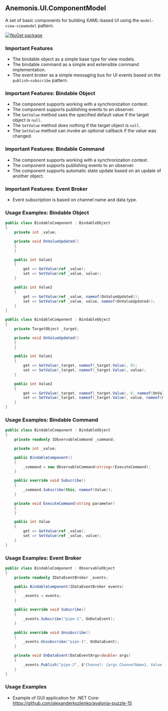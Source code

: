 ## Anemonis.UI.ComponentModel

A set of basic components for building XAML-based UI using the `model-view-viewmodel` pattern.

[![NuGet package](https://img.shields.io/nuget/v/Anemonis.UI.ComponentModel.svg?style=flat-square)](https://www.nuget.org/packages/Anemonis.UI.ComponentModel)

### Important Features

- The bindable object as a simple base type for view models.
- The bindable command as a simple and extensible command implementation.
- The event broker as a simple messaging bus for UI events based on the `publish–subscribe` pattern.

### Important Features: Bindable Object

- The component supports working with a synchronization context.
- The component supports publishing events to an observer.
- The `GetValue` method uses the specified default value if the target object is `null`.
- The `SetValue` method does nothing if the target object is `null`.
- The `SetValue` method can invoke an optional callback if the value was changed.

### Important Features: Bindable Command

- The component supports working with a synchronization context.
- The component supports publishing events to an observer.
- The component supports automatic state update based on an update of another object.

### Important Features: Event Broker

- Event subscription is based on channel name and data type.

### Usage Examples: Bindable Object

```cs
public class BindableComponent : BindableObject
{
    private int _value;

    private void OnValueUpdated()
    {
    }

    public int Value1
    {
        get => GetValue(ref _value);
        set => SetValue(ref _value, value);
    }

    public int Value2
    {
        get => GetValue(ref _value, nameof(OnValueUpdated));
        set => SetValue(ref _value, value, nameof(OnValueUpdated));
    }
}
```
```cs
public class BindableComponent : BindableObject
{
    private TargetObject _target;

    private void OnValueUpdated()
    {
    }

    public int Value1
    {
        get => GetValue(_target, nameof(_target.Value), 0);
        set => SetValue(_target, nameof(_target.Value), value);
    }

    public int Value2
    {
        get => GetValue(_target, nameof(_target.Value), 0, nameof(OnValueUpdated));
        set => SetValue(_target, nameof(_target.Value), value, nameof(OnValueUpdated));
    }
}
```

### Usage Examples: Bindable Command

```cs
public class BindableComponent : BindableObject
{
    private readonly IObservableCommand _command;

    private int _value;

    public BindableComponent()
    {
        _command = new ObservableCommand<string>(ExecuteCommand);
    }

    public override void Subscribe()
    {
        _command.Subscribe(this, nameof(Value));
    }

    private void ExecuteCommand(string parameter)
    {
    }

    public int Value
    {
        get => GetValue(ref _value);
        set => SetValue(ref _value, value);
    }
}
```

### Usage Examples: Event Broker

```cs
public class BindableComponent : ObservableObject
{
    private readonly IDataEventBroker _events;

    public BindableComponent(IDataEventBroker events)
    {
        _events = events;
    }

    public override void Subscribe()
    {
        _events.Subscribe("pipe-1", OnDataEvent);
    }

    public override void Unsubscribe()
    {
        _events.Unsubscribe("pipe-1", OnDataEvent);
    }

    private void OnDataEvent(DataEventArgs<double> args)
    {
        _events.Publish("pipe-2", $"Channel: {args.ChannelName}, Value: {args.Value}");
    }
}
```

### Usage Examples

- Example of GUI application for .NET Core: https://github.com/alexanderkozlenko/avalonia-puzzle-15